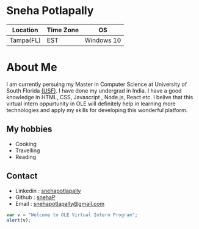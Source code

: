 # Sneha Potlapally

| Location   |  Time Zone | OS         |
| ---------- | --------- | ----------- |
| Tampa(FL)  |   EST       | Windows 10|

# About Me

I am currently persuing my Master in Computer Science at University of South Florida [(USF)](https://www.usf.edu/). I have done my undergrad in India. I have a good knowledge in HTML, CSS, Javascript , Node.js, React etc. I belive that this virtual intern oppurtunity in OLE will definitely help in learning more technologies and apply my skills for developing this wonderful platform.

## My hobbies
* Cooking
* Travelling
* Reading

## Contact
 
 * Linkedin : [snehapotlapally](https://www.linkedin.com/in/sneha-potlapally/)
 * Github   : [snehaP](https://github.com/SnehaPotlapally)
 * Email : snehapotlapally@gmail.com

 ```javascript
var v = "Welcome to OLE Virtual Intern Program";
alert(v);
```
